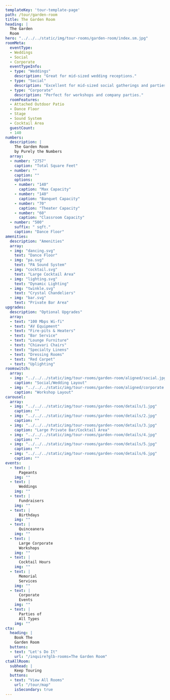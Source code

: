```yaml
---
templateKey: 'tour-template-page'
path: /tour/garden-room
title: The Garden Room
heading: |
  The Garden
  Room
hero: "../../../static/img/tour-rooms/garden-room/index.sm.jpg"
roomMeta:
  eventType:
  - Weddings
  - Social
  - Corporate
  eventTypeInfo:
  - type: "Weddings"
    description: "Great for mid-sized wedding receptions."
  - type: "Social"
    description: "Excellent for mid-sized social gatherings and parties."
  - type: "Corporate"
    description: "Perfect for workshops and company parties."
  roomFeatures:
  - Attached Outdoor Patio
  - Dance Floor
  - Stage
  - Sound System
  - Cocktail Area
  guestCount:
  - 140
numbers:
  description: |
    The Garden Room
    by Purely the Numbers
  array:
  - number: "2757"
    caption: "Total Square Feet"
  - number: ""
    caption: ""
    options:
    - number: "140"
      caption: "Max Capacity"
    - number: "140"
      caption: "Banquet Capacity"
    - number: "70"
      caption: "Theater Capacity"
    - number: "60"
      caption: "Classroom Capacity"
  - number: "500"
    suffix: " sqft."
    caption: "Dance Floor"
amenities:
  description: "Amenities"
  array:
  - img: "dancing.svg"
    text: "Dance Floor"
  - img: "pa.svg"
    text: "PA Sound System"
  - img: "cocktail.svg"
    text: "Large Cocktail Area"
  - img: "lighting.svg"
    text: "Dynamic Lighting"
  - img: "twinkle.svg"
    text: "Crystal Chandeliers"
  - img: "bar.svg"
    text: "Private Bar Area"
upgrades:
  description: "Optional Upgrades"
  array:
  - text: "100 Mbps Wi-fi"
  - text: "AV Equipment"
  - text: "Fire-pits & Heaters"
  - text: "Bar Service"
  - text: "Lounge Furniture"
  - text: "Chiavari Chairs"
  - text: "Specialty Linens"
  - text: "Dressing Rooms"
  - text: "Red Carpet"
  - text: "Uplighting"
roomswitch:
  array:
  - img: "../../../static/img/tour-rooms/garden-room/aligned/social.jpg"
    caption: "Social/Wedding Layout"
  - img: "../../../static/img/tour-rooms/garden-room/aligned/corporate.jpg"
    caption: "Workshop Layout"
carousel:
  array:
  - img: "../../../static/img/tour-rooms/garden-room/details/1.jpg"
    caption: ""
  - img: "../../../static/img/tour-rooms/garden-room/details/2.jpg"
    caption: ""
  - img: "../../../static/img/tour-rooms/garden-room/details/3.jpg"
    caption: "Large Private Bar/Cocktail Area"
  - img: "../../../static/img/tour-rooms/garden-room/details/4.jpg"
    caption: ""
  - img: "../../../static/img/tour-rooms/garden-room/details/5.jpg"
    caption: ""
  - img: "../../../static/img/tour-rooms/garden-room/details/6.jpg"
    caption: ""
events:
  - text: |
      Pageants
    img: ""
  - text: |
      Weddings
    img: ""
  - text: |
      Fundraisers
    img: ""
  - text: |
      Birthdays
    img: ""
  - text: |
      Quinceanera
    img: ""
  - text: |
      Large Corporate
      Workshops
    img: ""
  - text: |
      Cocktail Hours
    img: ""
  - text: |
      Memorial
      Services
    img: ""
  - text: |
      Corporate
      Events
    img: ""
  - text: |
      Parties of
      All Types
    img: ""
cta:
  heading: |
    Book The
    Garden Room
  buttons:
  - text: "Let's Do It"
    url: "/inquire?glb-rooms=The Garden Room"
ctaAllRoom:
  subhead: |
    Keep Touring
  buttons:
  - text: "View All Rooms"
    url: "/tour/map"
    isSecondary: true
---
```


